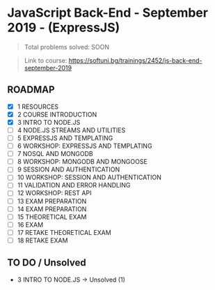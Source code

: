 # JavaScript Back-End - September 2019 - (ExpressJS)

> Total problems solved: SOON

> Link to course: https://softuni.bg/trainings/2452/js-back-end-september-2019

## ROADMAP

-   [x] 1 RESOURCES
-   [X] 2 COURSE INTRODUCTION
-   [X] 3 INTRO TO NODE.JS
-   [ ] 4 NODE.JS STREAMS AND UTILITIES
-   [ ] 5 EXPRESSJS AND TEMPLATING
-   [ ] 6 WORKSHOP: EXPRESSJS AND TEMPLATING
-   [ ] 7 NOSQL AND MONGODB
-   [ ] 8 WORKSHOP: MONGODB AND MONGOOSE
-   [ ] 9 SESSION AND AUTHENTICATION
-   [ ] 10 WORKSHOP: SESSION AND AUTHENTICATION
-   [ ] 11 VALIDATION AND ERROR HANDLING
-   [ ] 12 WORKSHOP: REST API
-   [ ] 13 EXAM PREPARATION
-   [ ] 14 EXAM PREPARATION
-   [ ] 15 THEORETICAL EXAM
-   [ ] 16 EXAM
-   [ ] 17 RETAKE THEORETICAL EXAM
-   [ ] 18 RETAKE EXAM

## TO DO / Unsolved

-   3 INTRO TO NODE.JS -> Unsolved (1)